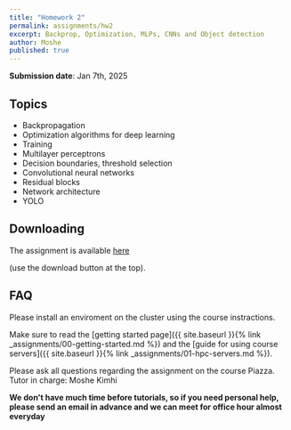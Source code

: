 ```yaml
---
title: "Homework 2"
permalink: assignments/hw2
excerpt: Backprop, Optimization, MLPs, CNNs and Object detection
author: Moshe
published: true
---
```


**Submission date**: Jan 7th, 2025

## Topics

- Backpropagation
- Optimization algorithms for deep learning
- Training
- Multilayer perceptrons
- Decision boundaries, threshold selection
- Convolutional neural networks
- Residual blocks
- Network architecture
- YOLO

## Downloading

The assignment is available
[here](https://technionmail-my.sharepoint.com/:u:/g/personal/moshekimhi_campus_technion_ac_il/EdJeZlMPOwtGnKBUR8xGad4BCV19QEfoHt71-OqGq-kYcA?e=ngMW51)

(use the download button at the top).


## FAQ
Please install an enviroment on the cluster using the course instractions.


Make sure to read the [getting started page]({{ site.baseurl }}{% link _assignments/00-getting-started.md %})
and the [guide for using course servers]({{ site.baseurl }}{% link
_assignments/01-hpc-servers.md %}).

Please ask all questions regarding the assignment on the course Piazza.
Tutor in charge: Moshe Kimhi

**We don't have much time before tutorials, so if you need personal help, please send an email in advance and we can meet for office hour almost everyday**
